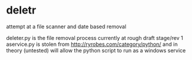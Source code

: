 # deletr
attempt at a file scanner and date based removal

deleter.py is the file removal process currently at rough draft stage/rev 1
aservice.py is stolen from http://ryrobes.com/category/python/ and in theory (untested) will allow the python script to run as a windows service

